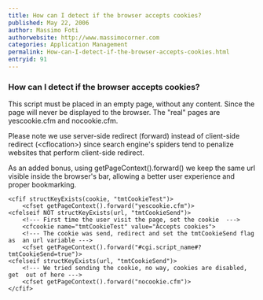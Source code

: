 ```yaml
---
title: How can I detect if the browser accepts cookies?
published: May 22, 2006
author: Massimo Foti
authorwebsite: http://www.massimocorner.com
categories: Application Management
permalink: How-can-I-detect-if-the-browser-accepts-cookies.html
entryid: 91
---
```


<h3>How can I detect if the browser accepts cookies?</h3>

<p>
This script must be placed in an empty page, without any content. Since  the page will never be displayed to the browser. The "real" pages are  yescookie.cfm and nocookie.cfm.
</p>

<p>
Please note we use server-side redirect (forward) instead of client-side  redirect (&lt;cflocation&gt;) since search engine's spiders tend to penalize  websites that perform client-side redirect.
</p>

<p>
As an added bonus, using getPageContext().forward() we keep the same url  visible inside the browser's bar, allowing a better user experience and proper bookmarking.
</p>

<pre><code class="language-markup">&lt;cfif structKeyExists(cookie, &quot;tmtCookieTest&quot;)&gt;
	&lt;cfset getPageContext().forward(&quot;yescookie.cfm&quot;)&gt;
&lt;cfelseif NOT structKeyExists(url, &quot;tmtCookieSend&quot;)&gt;
	&lt;!--- First time the user visit the page, set the cookie  ---&gt;
	&lt;cfcookie name=&quot;tmtCookieTest&quot; value=&quot;Accepts cookies&quot;&gt;
	&lt;!--- The cookie was send, redirect and set the tmtCookieSend flag as  an url variable ---&gt;
	&lt;cfset getPageContext().forward(&quot;#cgi.script_name#?tmtCookieSend=true&quot;)&gt;
&lt;cfelseif structKeyExists(url, &quot;tmtCookieSend&quot;)&gt;
	&lt;!--- We tried sending the cookie, no way, cookies are disabled, get  out of here ---&gt;
	&lt;cfset getPageContext().forward(&quot;nocookie.cfm&quot;)&gt;
&lt;/cfif&gt;
</code></pre>



